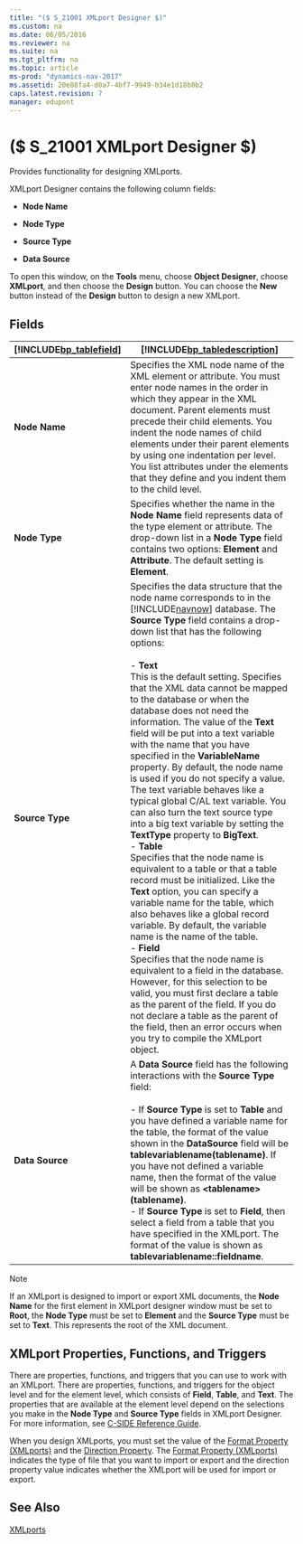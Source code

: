 ```yaml
---
title: "($ S_21001 XMLport Designer $)"
ms.custom: na
ms.date: 06/05/2016
ms.reviewer: na
ms.suite: na
ms.tgt_pltfrm: na
ms.topic: article
ms-prod: "dynamics-nav-2017"
ms.assetid: 20e88fa4-d0a7-4bf7-9949-034e1d18b0b2
caps.latest.revision: 7
manager: edupont
---
```

# ($ S_21001 XMLport Designer $)
Provides functionality for designing XMLports.  

 XMLport Designer contains the following column fields:  

-   **Node Name**  

-   **Node Type**  

-   **Source Type**  

-   **Data Source**  

 To open this window, on the **Tools** menu, choose **Object Designer**, choose **XMLport**, and then choose the **Design** button. You can choose the **New** button instead of the **Design** button to design a new XMLport.  

## Fields  

|[!INCLUDE[bp_tablefield](../includes/bp_tablefield_md.md)]|[!INCLUDE[bp_tabledescription](../includes/bp_tabledescription_md.md)]|  
|---------------------------------|---------------------------------------|  
|**Node Name**|Specifies the XML node name of the XML element or attribute. You must enter node names in the order in which they appear in the XML document. Parent elements must precede their child elements. You indent the node names of child elements under their parent elements by using one indentation per level. You list attributes under the elements that they define and you indent them to the child level.|  
|**Node Type**|Specifies whether the name in the **Node Name** field represents data of the type element or attribute. The drop-down list in a **Node Type** field contains two options: **Element** and **Attribute**. The default setting is **Element**.|  
|**Source Type**|Specifies the data structure that the node name corresponds to in the [!INCLUDE[navnow](../includes/navnow_md.md)] database. The **Source Type** field contains a drop-down list that has the following options:<br /><br /> -   **Text**<br />     This is the default setting. Specifies that the XML data cannot be mapped to the database or when the database does not need the information. The value of the **Text** field will be put into a text variable with the name that you have specified in the **VariableName** property. By default, the node name is used if you do not specify a value. The text variable behaves like a typical global C/AL text variable. You can also turn the text source type into a big text variable by setting the **TextType** property to **BigText**.<br />-   **Table**<br />     Specifies that the node name is equivalent to a table or that a table record must be initialized. Like the **Text** option, you can specify a variable name for the table, which also behaves like a global record variable. By default, the variable name is the name of the table.<br />-   **Field**<br />     Specifies that the node name is equivalent to a field in the database. However, for this selection to be valid, you must first declare a table as the parent of the field. If you do not declare a table as the parent of the field, then an error occurs when you try to compile the XMLport object.|  
|**Data Source**|A **Data Source** field has the following interactions with the **Source Type** field:<br /><br /> -   If **Source Type** is set to **Table** and you have defined a variable name for the table, the format of the value shown in the **DataSource** field will be **tablevariablename\(tablename\)**. If you have not defined a variable name, then the format of the value will be shown as **\<tablename\>\(tablename\)**.<br />-   If **Source Type** is set to **Field**, then select a field from a table that you have specified in the XMLport. The format of the value is shown as **tablevariablename::fieldname**.|  

> [!NOTE]  
>  If an XMLport is designed to import or export XML documents, the **Node Name** for the first element in XMLport designer window must be set to **Root**, the **Node Type** must be set to **Element** and the **Source Type** must be set to **Text**. This represents the root of the XML document.  

## XMLport Properties, Functions, and Triggers  
 There are properties, functions, and triggers that you can use to work with an XMLport. There are properties, functions, and triggers for the object level and for the element level, which consists of **Field**, **Table**, and **Text**. The properties that are available at the element level depend on the selections you make in the **Node Type** and **Source Type** fields in XMLport Designer. For more information, see [C-SIDE Reference Guide](C-SIDE-Reference-Guide.md).  

 When you design XMLports, you must set the value of the [Format Property \(XMLports\)](../Format-Property--XMLports-.md) and the [Direction Property](../Direction-Property.md). The [Format Property \(XMLports\)](../Format-Property--XMLports-.md) indicates the type of file that you want to import or export and the direction property value indicates whether the XMLport will be used for import or export.  

## See Also  
 [XMLports](../XMLports.md)
